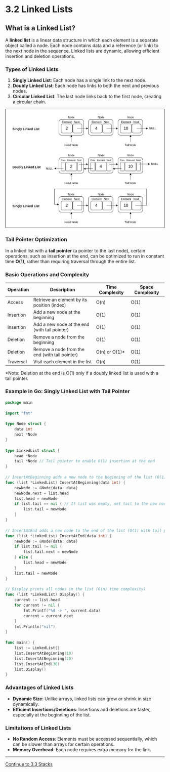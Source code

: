 
# 3.2 Linked Lists

## What is a Linked List?

A **linked list** is a linear data structure in which each element is a separate object called a node. Each node contains data and a reference (or link) to the next node in the sequence. Linked lists are dynamic, allowing efficient insertion and deletion operations.

### Types of Linked Lists

1. **Singly Linked List**: Each node has a single link to the next node.
2. **Doubly Linked List**: Each node has links to both the next and previous nodes.
3. **Circular Linked List**: The last node links back to the first node, creating a circular chain.

<p align="center">
  <img src="./images/linked_list.jpg" />
</p>

### Tail Pointer Optimization

In a linked list with a **tail pointer** (a pointer to the last node), certain operations, such as insertion at the end, can be optimized to run in constant time **O(1)**, rather than requiring traversal through the entire list.

### Basic Operations and Complexity

| Operation   | Description                                        | Time Complexity | Space Complexity |
|-------------|----------------------------------------------------|-----------------|------------------|
| Access      | Retrieve an element by its position (index)       | O(n)            | O(1)             |
| Insertion   | Add a new node at the beginning                   | O(1)            | O(1)             |
| Insertion   | Add a new node at the end (with tail pointer)     | O(1)            | O(1)             |
| Deletion    | Remove a node from the beginning                  | O(1)            | O(1)             |
| Deletion    | Remove a node from the end (with tail pointer)    | O(n) or O(1)*   | O(1)             |
| Traversal   | Visit each element in the list                    | O(n)            | O(1)             |

*Note: Deletion at the end is O(1) only if a doubly linked list is used with a tail pointer.

### Example in Go: Singly Linked List with Tail Pointer

```go
package main

import "fmt"

type Node struct {
    data int
    next *Node
}

type LinkedList struct {
    head *Node
    tail *Node // Tail pointer to enable O(1) insertion at the end
}

// InsertAtBeginning adds a new node to the beginning of the list (O(1) time complexity)
func (list *LinkedList) InsertAtBeginning(data int) {
    newNode := &Node{data: data}
    newNode.next = list.head
    list.head = newNode
    if list.tail == nil { // If list was empty, set tail to the new node
        list.tail = newNode
    }
}

// InsertAtEnd adds a new node to the end of the list (O(1) with tail pointer)
func (list *LinkedList) InsertAtEnd(data int) {
    newNode := &Node{data: data}
    if list.tail != nil {
        list.tail.next = newNode
    } else {
        list.head = newNode
    }
    list.tail = newNode
}

// Display prints all nodes in the list (O(n) time complexity)
func (list *LinkedList) Display() {
    current := list.head
    for current != nil {
        fmt.Printf("%d -> ", current.data)
        current = current.next
    }
    fmt.Println("nil")
}

func main() {
    list := LinkedList{}
    list.InsertAtBeginning(10)
    list.InsertAtBeginning(20)
    list.InsertAtEnd(30)
    list.Display()
}
```

### Advantages of Linked Lists

- **Dynamic Size**: Unlike arrays, linked lists can grow or shrink in size dynamically.
- **Efficient Insertions/Deletions**: Insertions and deletions are faster, especially at the beginning of the list.

### Limitations of Linked Lists

- **No Random Access**: Elements must be accessed sequentially, which can be slower than arrays for certain operations.
- **Memory Overhead**: Each node requires extra memory for the link.

---

[Continue to 3.3 Stacks](./3_3_Stacks.md)
